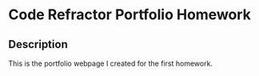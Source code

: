 
# Code Refractor Portfolio Homework
## Description 

This is the portfolio webpage I created for the first homework.


